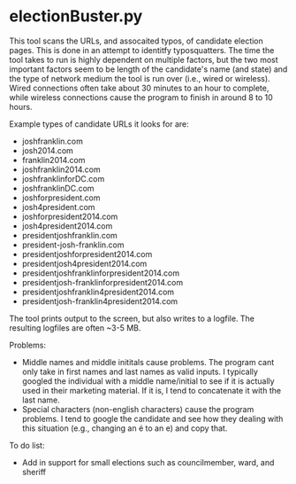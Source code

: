 electionBuster.py
=================

This tool scans the URLs, and assocaited typos, of candidate election pages. This is done in an attempt to identitfy typosquatters. The time the tool takes to run is highly dependent on multiple factors, but the two most important factors seem to be length of the candidate's name (and state) and the type of network medium the tool is run over (i.e., wired or wireless). Wired connections often take about 30 minutes to an hour to complete, while wireless connections cause the program to finish in around 8 to 10 hours. 

Example types of candidate URLs it looks for are:

- joshfranklin.com
- josh2014.com
- franklin2014.com
- joshfranklin2014.com
- joshfranklinforDC.com
- joshfranklinDC.com
- joshforpresident.com
- josh4president.com
- joshforpresident2014.com
- josh4president2014.com
- presidentjoshfranklin.com
- president-josh-franklin.com
- presidentjoshforpresident2014.com
- presidentjosh4president2014.com
- presidentjoshfranklinforpresident2014.com
- presidentjosh-franklinforpresident2014.com
- presidentjoshfranklin4president2014.com
- presidentjosh-franklin4president2014.com

The tool prints output to the screen, but also writes to a logfile. The resulting logfiles are often ~3-5 MB. 

Problems:
- Middle names and middle inititals cause problems. The program cant only take in first names and last names as valid inputs. I typically googled the individual with a middle name/initial to see if it is actually used in their marketing material. If it is, I tend to concatenate it with the last name. 
- Special characters (non-english characters) cause the program problems. I tend to google the candidate and see how they dealing with this situation (e.g., changing an é to an e) and copy that. 

To do list:
- Add in support for small elections such as councilmember, ward, and sheriff
